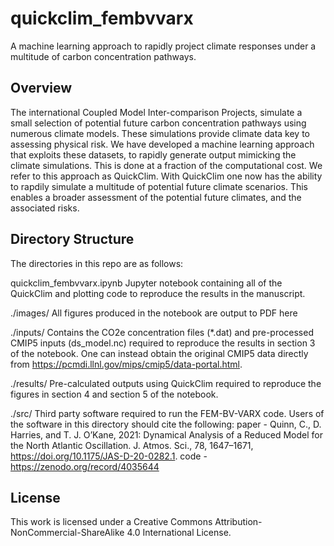 # quickclim_fembvvarx

A machine learning approach to rapidly project climate responses under a multitude of carbon concentration pathways.

## Overview

The international Coupled Model Inter-comparison Projects, simulate a small selection of potential future carbon concentration pathways using numerous climate models. These simulations provide climate data key to assessing physical risk. We have developed a machine learning approach that exploits these datasets, to rapidly generate output mimicking the climate simulations. This is done at a fraction of the computational cost. We refer to this approach as QuickClim. With QuickClim one now has the ability to rapdily simulate a multitude of potential future climate scenarios. This enables a broader assessment of the potential future climates, and the associated risks.


## Directory Structure

The directories in this repo are as follows:

quickclim_fembvvarx.ipynb
        Jupyter notebook containing all of the QuickClim and plotting code to reproduce the results in the manuscript.

./images/
        All figures produced in the notebook are output to PDF here

./inputs/
        Contains the CO2e concentration files (*.dat) and pre-processed CMIP5 inputs (ds_model.nc) required to reproduce the results in section 3 of the notebook.
        One can instead obtain the original CMIP5 data directly from https://pcmdi.llnl.gov/mips/cmip5/data-portal.html.

./results/
        Pre-calculated outputs using QuickClim required to reproduce the figures in section 4 and section 5 of the notebook.

./src/
        Third party software required to run the FEM-BV-VARX code. Users of the software in this directory should cite the following:
                paper - Quinn, C., D. Harries, and T. J. O’Kane, 2021: Dynamical Analysis of a Reduced Model for the North Atlantic Oscillation. J. Atmos. Sci., 78, 1647–1671, https://doi.org/10.1175/JAS-D-20-0282.1.
                code - https://zenodo.org/record/4035644

## License

This work is licensed under a Creative Commons Attribution-NonCommercial-ShareAlike 4.0 International License.
